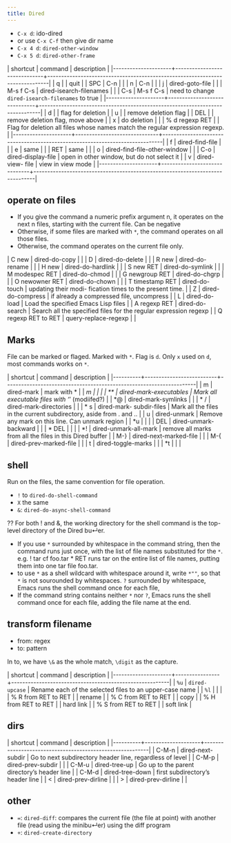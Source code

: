 ```yaml
---
title: Dired
---
```


* `C-x d`: ido-dired
* or use `C-x C-f` then give dir name
* `C-x 4 d`: `dired-other-window`
* `C-x 5 d`: `dired-other-frame`


| shortcut            | command                      | description                                                                  |
|---------------------+------------------------------+------------------------------------------------------------------------------|
| q                   |                              | quit                                                                         |
| SPC                 | C-n                          |                                                                              |
| n                   | C-n                          |                                                                              |
| j                   | dired-goto-file              |                                                                              |
| M-s f C-s           | dired-isearch-filenames      |                                                                              |
| C-s                 | M-s f C-s                    | need to change `dired-isearch-filenames` to true                             |
|---------------------+------------------------------+------------------------------------------------------------------------------|
| d                   |                              | flag for deletion                                                            |
| u                   |                              | remove deletion flag                                                         |
| DEL                 |                              | remove deletion flag, move above                                             |
| x                   | do deletion                  |                                                                              |
| % d regexp RET      |                              | Flag for deletion all files whose names match the regular expression regexp. |
|---------------------+------------------------------+------------------------------------------------------------------------------|
| f                   | dired-find-file              |                                                                              |
| e                   | same                         |                                                                              |
| RET                 | same                         |                                                                              |
| o                   | dired-find-file-other-window |                                                                              |
| C-o                 | dired-display-file           | open in other window, but do not select it                                   |
| v                   | dired-view- file             | view in view mode                                                            |
|---------------------+------------------------------+------------------------------------------------------------------------------|

## operate on files
* If you give the command a numeric prefix argument n, it operates on the next n files, starting with the current file.
Can be negative
* Otherwise, if some files are marked with `*`, the command operates on all those files.
* Otherwise, the command operates on the current file only.

| C new               | dired-do-copy                |                                                                              |
| D                   | dired-do-delete              |                                                                              |
| R new               | dired-do-rename              |                                                                              |
| H new               | dired-do-hardlink            |                                                                              |
| S new RET           | dired-do-symlink             |                                                                              |
| M modespec RET      | dired-do-chmod               |                                                                              |
| G newgroup RET      | dired-do-chgrp               |                                                                              |
| O newowner RET      | dired-do-chown               |                                                                              |
| T timestamp RET     | dired-do-touch               | updating their modi- fication times to the present time.                     |
| Z                   | dired-do-compress            | if already a compressed file, uncompress                                     |
| L                   | dired-do-load                | Load the specified Emacs Lisp files                                          |
| A regexp RET        | dired-do-search              | Search all the specified files for the regular expression regexp             |
| Q regexp RET to RET | query-replace-regexp         |                                                                              |


## Marks
File can be marked or flaged.
Marked with `*`. Flag is `d`. Only `x` used on `d`, most commands works on `*`.

| shortcut | command                  | description                                                         |
|----------+--------------------------+---------------------------------------------------------------------|
| m        | dired-mark               | mark with *                                                         |
| *m       | <same>                   |                                                                     |
| **       | dired-mark-executables   | Mark all executable files with ‘*’ (modiifed?)                      |
| *@       | dired-mark-symlinks      |                                                                     |
| * /      | dired-mark-directories   |                                                                     |
| * s      | dired-mark- subdir-files | Mark all the files in the current subdirectory, aside from . and .. |
| u        | dired-unmark             | Remove any mark on this line. Can unmark region                     |
| *u       | <same>                   |                                                                     |
| DEL      | dired-unmark- backward   |                                                                     |
| * DEL    | <same>                   |                                                                     |
| *!       | dired-unmark-all-mark    | remove all marks from all the files in this Dired buffer            |
| M-}      | dired-next-marked-file   |                                                                     |
| M-{      | dired-prev-marked-file   |                                                                     |
| t        | dired-toggle-marks       |                                                                     |
| *t       | <same>                   |                                                                     |

## shell
Run on the files, the same convention for file operation.

* `!` to `dired-do-shell-command`
* `X` the same
* `&`: `dired-do-async-shell-command`

?? For both ! and &, the working directory for the shell command is the top-level directory of the Dired bu↵er.

* If you use `*` surrounded by whitespace in the command string,
then the command runs just once, with the list of file names substituted for the `*`.
e.g. ! tar cf foo.tar * RET runs tar on the entire list of file names, putting them into one tar file foo.tar.
* to use `*` as a shell wildcard with whitespace around it, write `*""`, so that `*` is not sourounded by whitespaces.
`?` surrounded by whitespace, Emacs runs the shell command once for each file,
* If the command string contains neither `*` nor `?`, Emacs runs the shell command once for each file, adding the file name at the end.

## transform filename
* from: regex
* to: pattern

In to, we have `\&` as the whole match,
`\digit` as the capture.

| shortcut            | command        | description                                             |
|---------------------+----------------+---------------------------------------------------------|
| `%u`                | `dired-upcase` | Rename each of the selected files to an upper-case name |
| `%l`                |                |                                                         |
| % R from RET to RET |                | rename                                                  |
| % C from RET to RET |                | copy                                                    |
| % H from RET to RET |                | hard link                                               |
| % S from RET to RET |                | soft link                                               |

## dirs
| shortcut | command            | description                                              |
|----------+--------------------+----------------------------------------------------------|
| C-M-n    | dired-next-subdir  | Go to next subdirectory header line, regardless of level |
| C-M-p    | dired-prev-subdir  |                                                          |
| C-M-u    | dired-tree-up      | Go up to the parent directory’s header line              |
| C-M-d    | dired-tree-down    | first subdirectory’s header line                         |
| <        | dired-prev-dirline |                                                          |
| >        | dired-prev-dirline                   |                                                          |

## other
* `=`: `dired-diff`: compares the current file (the file at point) with another file (read using the minibu↵er) using the diff program
* `+`: `dired-create-directory`
